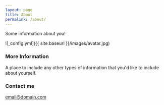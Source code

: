 ```yaml
---
layout: page
title: About
permalink: /about/
---
```


Some information about you!

![_config.yml]({{ site.baseurl }}/images/avatar.jpg)

### More Information

A place to include any other types of information that you'd like to include about yourself.

### Contact me

[email@domain.com](mailto:email@domain.com)